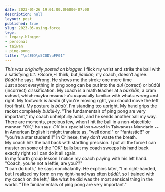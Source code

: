 ```yaml
---
date: 2023-05-26 19:01:00.006000-07:00
description: null
layout: post
published: true
slug: 2023-05-using-force
tags:
- legacy-blogger
- personal
- taiwan
- ping-pong
title: "\u4E0D\u5C0D\uFF01"
---
```



*This was originally posted on blogger.*
I flick my wrist and strike the ball with a satisfying *tut*. *Score,*I think, but *jìaolìan,* my coach, doesn't agree. *Búdùi* he says. Wrong. He shows me the stroke one more time.  
Just about everything in ping pong can be put into the *duì* (correct) or búdùi (incorrect) classification. My coach is a math teacher at a *bǔxíbān*, a cram school, which maybe means he's especially familiar with what's wrong and right. My footwork is *búdùi* (if you're moving right, you should move the left foot first). My posture is *búdùi*, I'm standing too upright. My hand grips the racket completely *búdùi*-ly. "The fundamentals of ping pong are very important," my coach unhelpfully adds, and he sends another ball my way.  
There are moments, precious few, when I hit the ball in a non-objectible manner. "OK," he says. *OK* is a special loan-word in Taiwanese Mandarin -- in American English it might translate as, "well done!" or "fantastic!!" or "you're a star student!!!" In Chinese, they don't waste the breath.  
My coach hits the ball back with startling precision. I put all the force I can muster on some of the "OK" balls but my coach sweeps his hand back exactly right so I can do it all again.   
In my fourth group lesson I notice my coach playing with his left hand.  
"Coach, you're not a leftie, are you??"   
"I can do both," he says nonchalantly. He explains later, "I'm right-handed, but I realized my form on my right-hand was often *búdùi*, so I trained with my coach on the left," like what he did was the most sensical thing in the world. "The fundamentals of ping pong are very important."